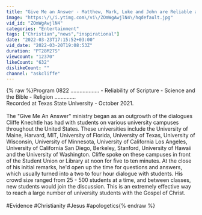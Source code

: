 ```yaml
---
title: "Give Me an Answer - Matthew, Mark, Luke and John are Reliable and True"
image: "https:\/\/i.ytimg.com\/vi\/ZOmWgAwjlN4\/hqdefault.jpg"
vid_id: "ZOmWgAwjlN4"
categories: "Entertainment"
tags: ["Christian","news","inspirational"]
date: "2022-03-23T17:15:52+03:00"
vid_date: "2022-03-20T19:08:53Z"
duration: "PT28M27S"
viewcount: "12370"
likeCount: "632"
dislikeCount: ""
channel: "askcliffe"
---
```

{% raw %}Program 0822 ...................   -  Reliability of Scripture   -     Science and the Bible   -   Religion   ..............<br />Recorded at Texas State University - October 2021.<br /><br />The &quot;Give Me An Answer&quot; ministry began as an outgrowth of the dialogues Cliffe Knechtle has had with students on various university campuses throughout the United States. These universities include the University of Maine, Harvard, MIT, University of Florida, University of Texas, University of Wisconsin, University of Minnesota, University of California Los Angeles, University of California San Diego, Berkeley, Stanford, University of Hawaii and the University of Washington. Cliffe spoke on these campuses in front of the Student Union or Library at noon for five to ten minutes. At the close of his initial remarks, he'd open up the time for questions and answers, which usually turned into a two to four hour dialogue with students. His crowd size ranged from 25 - 500 students at a time, and between classes, new students would join the discussion. This is an extremely effective way to reach a large number of university students with the Gospel of Christ.<br /><br />#Evidence #Christianity #Jesus #apologetics{% endraw %}
